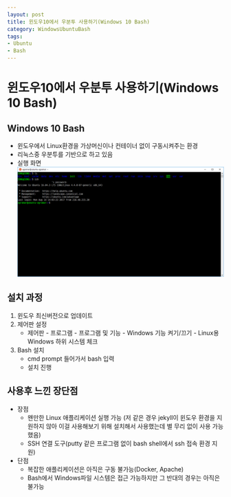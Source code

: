 ```yaml
---
layout: post
title: 윈도우10에서 우분투 사용하기(Windows 10 Bash)
category: WindowsUbuntuBash
tags:
- Ubuntu
- Bash
---
```

# 윈도우10에서 우분투 사용하기(Windows 10 Bash)

## Windows 10 Bash
- 윈도우에서 Linux환경을 가상머신이나 컨테이너 없이 구동시켜주는 환경
- 리눅스중 우분투를 기반으로 하고 있음
- 실행 화면
![AltText](images/bash.png)

## 설치 과정
1. 윈도우 최신버전으로 업데이트
2. 제어판 설정
    - 제어판 - 프로그램 - 프로그램 및 기능 - Windows 기능 켜기/끄기 - Linux용 Windows 하위 시스템 체크
3. Bash 설치
    - cmd prompt 들어가서 bash 입력
    - 설치 진행

## 사용후 느낀 장단점
- 장점
    - 왠만한 Linux 애플리케이션 실행 가능 (저 같은 경우 jekyll이 윈도우 환경을 지원하지 않아 이걸 사용해보기 위해 설치해서 사용했는데 별 무리 없이 사용 가능 했음)
    - SSH 연결 도구(putty 같은 프로그램 없이 bash shell에서 ssh 접속 환경 지원)
- 단점
    - 복잡한 애플리케이션은 아직은 구동 불가능(Docker, Apache)
    - Bash에서 Windows파일 시스템은 접근 가능하지만 그 반대의 경우는 아직은 불가능